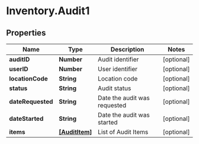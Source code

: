 # Inventory.Audit1

## Properties

Name | Type | Description | Notes
------------ | ------------- | ------------- | -------------
**auditID** | **Number** | Audit identifier | [optional] 
**userID** | **Number** | User identifier | [optional] 
**locationCode** | **String** | Location code | [optional] 
**status** | **String** | Audit status | [optional] 
**dateRequested** | **String** | Date the audit was requested | [optional] 
**dateStarted** | **String** | Date the audit was started | [optional] 
**items** | [**[AuditItem]**](AuditItem.md) | List of Audit Items | [optional] 


